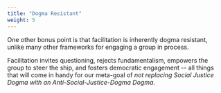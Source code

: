 ```yaml
---
title: "Dogma Resistant"
weight: 5
---
```


One other bonus point is that facilitation is inherently dogma resistant, unlike many other frameworks for engaging a group in process.

Facilitation invites questioning, rejects fundamentalism, empowers the group to steer the ship, and fosters democratic engagement -- all things that will come in handy for our meta-goal of _not replacing Social Justice Dogma with an Anti-Social-Justice-Dogma Dogma_.
